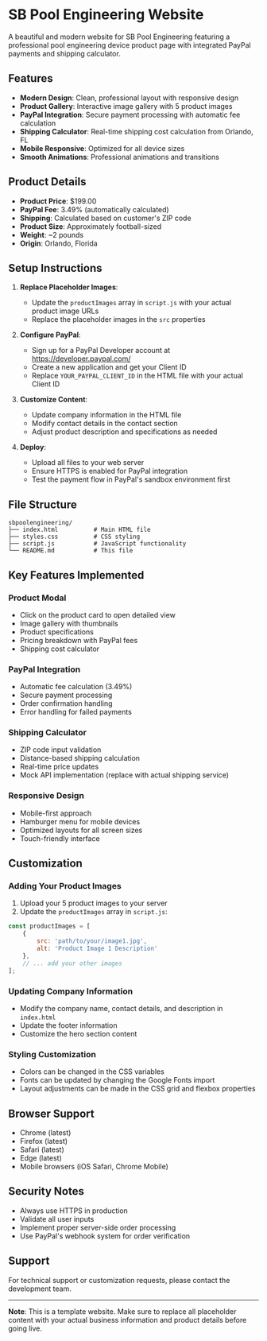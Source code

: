# SB Pool Engineering Website

A beautiful and modern website for SB Pool Engineering featuring a professional pool engineering device product page with integrated PayPal payments and shipping calculator.

## Features

- **Modern Design**: Clean, professional layout with responsive design
- **Product Gallery**: Interactive image gallery with 5 product images
- **PayPal Integration**: Secure payment processing with automatic fee calculation
- **Shipping Calculator**: Real-time shipping cost calculation from Orlando, FL
- **Mobile Responsive**: Optimized for all device sizes
- **Smooth Animations**: Professional animations and transitions

## Product Details

- **Product Price**: $199.00
- **PayPal Fee**: 3.49% (automatically calculated)
- **Shipping**: Calculated based on customer's ZIP code
- **Product Size**: Approximately football-sized
- **Weight**: ~2 pounds
- **Origin**: Orlando, Florida

## Setup Instructions

1. **Replace Placeholder Images**: 
   - Update the `productImages` array in `script.js` with your actual product image URLs
   - Replace the placeholder images in the `src` properties

2. **Configure PayPal**:
   - Sign up for a PayPal Developer account at https://developer.paypal.com/
   - Create a new application and get your Client ID
   - Replace `YOUR_PAYPAL_CLIENT_ID` in the HTML file with your actual Client ID

3. **Customize Content**:
   - Update company information in the HTML file
   - Modify contact details in the contact section
   - Adjust product description and specifications as needed

4. **Deploy**:
   - Upload all files to your web server
   - Ensure HTTPS is enabled for PayPal integration
   - Test the payment flow in PayPal's sandbox environment first

## File Structure

```
sbpoolengineering/
├── index.html          # Main HTML file
├── styles.css          # CSS styling
├── script.js           # JavaScript functionality
└── README.md           # This file
```

## Key Features Implemented

### Product Modal
- Click on the product card to open detailed view
- Image gallery with thumbnails
- Product specifications
- Pricing breakdown with PayPal fees
- Shipping cost calculator

### PayPal Integration
- Automatic fee calculation (3.49%)
- Secure payment processing
- Order confirmation handling
- Error handling for failed payments

### Shipping Calculator
- ZIP code input validation
- Distance-based shipping calculation
- Real-time price updates
- Mock API implementation (replace with actual shipping service)

### Responsive Design
- Mobile-first approach
- Hamburger menu for mobile devices
- Optimized layouts for all screen sizes
- Touch-friendly interface

## Customization

### Adding Your Product Images
1. Upload your 5 product images to your server
2. Update the `productImages` array in `script.js`:

```javascript
const productImages = [
    {
        src: 'path/to/your/image1.jpg',
        alt: 'Product Image 1 Description'
    },
    // ... add your other images
];
```

### Updating Company Information
- Modify the company name, contact details, and description in `index.html`
- Update the footer information
- Customize the hero section content

### Styling Customization
- Colors can be changed in the CSS variables
- Fonts can be updated by changing the Google Fonts import
- Layout adjustments can be made in the CSS grid and flexbox properties

## Browser Support

- Chrome (latest)
- Firefox (latest)
- Safari (latest)
- Edge (latest)
- Mobile browsers (iOS Safari, Chrome Mobile)

## Security Notes

- Always use HTTPS in production
- Validate all user inputs
- Implement proper server-side order processing
- Use PayPal's webhook system for order verification

## Support

For technical support or customization requests, please contact the development team.

---

**Note**: This is a template website. Make sure to replace all placeholder content with your actual business information and product details before going live.
